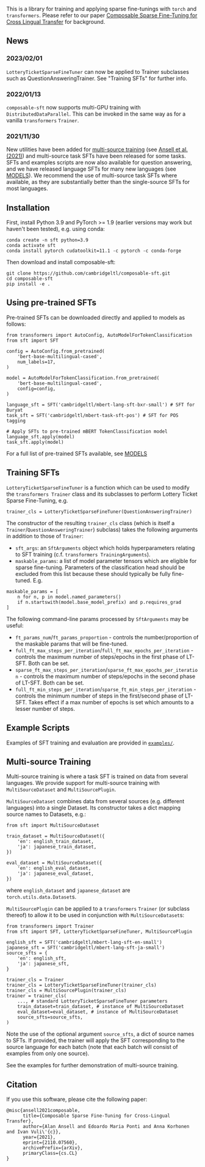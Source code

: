 This is a library for training and applying sparse fine-tunings with `torch` and `transformers`. Please refer to our paper [Composable Sparse Fine-Tuning for Cross Lingual Transfer](https://arxiv.org/abs/2110.07560) for background.


## News

### 2023/02/01
`LotteryTicketSparseFineTuner` can now be applied to Trainer subclasses such as QuestionAnsweringTrainer. See "Training SFTs" for further info.

### 2022/01/13
`composable-sft` now supports multi-GPU training with `DistributedDataParallel`. This can be invoked in the same way as for a vanilla `transformers` `Trainer`.

### 2021/11/30
New utilities have been added for [multi-source training](#multi-source-training) (see [Ansell et al. (2021)](https://aclanthology.org/2021.findings-emnlp.410/)) and multi-source task SFTs have been released for some tasks. SFTs and examples scripts are now also available for question answering, and we have released language SFTs for many new languages (see [MODELS](MODELS.md)). We recommend the use of multi-source task SFTs where available, as they are substantially better than the single-source SFTs for most languages.


## Installation

First, install Python 3.9 and PyTorch >= 1.9 (earlier versions may work but haven't been tested), e.g. using conda:
```
conda create -n sft python=3.9
conda activate sft
conda install pytorch cudatoolkit=11.1 -c pytorch -c conda-forge
```

Then download and install composable-sft:
```
git clone https://github.com/cambridgeltl/composable-sft.git
cd composable-sft
pip install -e .
```


## Using pre-trained SFTs

Pre-trained SFTs can be downloaded directly and applied to models as follows:
```
from transformers import AutoConfig, AutoModelForTokenClassification
from sft import SFT

config = AutoConfig.from_pretrained(
    'bert-base-multilingual-cased',
    num_labels=17,
)

model = AutoModelForTokenClassification.from_pretrained(
    'bert-base-multilingual-cased',
    config=config,
)

language_sft = SFT('cambridgeltl/mbert-lang-sft-bxr-small') # SFT for Buryat
task_sft = SFT('cambridgeltl/mbert-task-sft-pos') # SFT for POS tagging

# Apply SFTs to pre-trained mBERT TokenClassification model
language_sft.apply(model)
task_sft.apply(model)
```

For a full list of pre-trained SFTs available, see [MODELS](MODELS.md)


## Training SFTs

`LotteryTicketSparseFineTuner` is a function which can be used to modify the `transformers Trainer` class and its subclasses to perform Lottery Ticket Sparse Fine-Tuning, e.g.
```
trainer_cls = LotteryTicketSparseFineTuner(QuestionAnsweringTrainer)
```
The constructor of the resulting `trainer_cls` class (which is itself a `Trainer`/`QuestionAnsweringTrainer`) subclass) takes the following arguments in addition to those of `Trainer`:
* `sft_args`: an `SftArguments` object which holds hyperparameters relating to SFT training (c.f. `transformers TrainingArguments`).
* `maskable_params`: a list of model parameter tensors which are eligible for sparse fine-tuning. Parameters of the classification head should be excluded from this list because these should typically be fully fine-tuned. E.g.
```
maskable_params = [
    n for n, p in model.named_parameters()
    if n.startswith(model.base_model_prefix) and p.requires_grad
]
```

The following command-line params processed by `SftArguments` may be useful:
* `ft_params_num`/`ft_params_proportion` - controls the number/proportion of the maskable params that will be fine-tuned.
* `full_ft_max_steps_per_iteration`/`full_ft_max_epochs_per_iteration` - controls the maximum number of steps/epochs in the first phase of LT-SFT. Both can be set.
* `sparse_ft_max_steps_per_iteration`/`sparse_ft_max_epochs_per_iteration` - controls the maximum number of steps/epochs in the second phase of LT-SFT. Both can be set.
* `full_ft_min_steps_per_iteration`/`sparse_ft_min_steps_per_iteration` - controls the minimum number of steps in the first/second phase of LT-SFT. Takes effect if a max number of epochs is set which amounts to a lesser number of steps.


## Example Scripts
Examples of SFT training and evaluation are provided in [`examples/`](examples).


## Multi-source Training
Multi-source training is where a task SFT is trained on data from several languages. We provide support for multi-source training with `MultiSourceDataset` and `MultiSourcePlugin`.

`MultiSourceDataset` combines data from several sources (e.g. different languages) into a single Dataset. Its constructor takes a dict mapping source names to Datasets, e.g.:
```
from sft import MultiSourceDataset

train_dataset = MultiSourceDataset({
    'en': english_train_dataset,
    'ja': japanese_train_dataset,
})

eval_dataset = MultiSourceDataset({
    'en': english_eval_dataset,
    'ja': japanese_eval_dataset,
})
```
where `english_dataset` and `japanese_dataset` are `torch.utils.data.Dataset`s.

`MultiSourcePlugin` can be applied to a `transformers` `Trainer` (or subclass thereof) to allow it to be used in conjunction with `MultiSourceDataset`s:
```
from transformers import Trainer
from sft import SFT, LotteryTicketSparseFineTuner, MultiSourcePlugin

english_sft = SFT('cambridgeltl/mbert-lang-sft-en-small')
japanese_sft = SFT('cambridgeltl/mbert-lang-sft-ja-small')
source_sfts = {
    'en': english_sft,
    'ja': japanese_sft,
}

trainer_cls = Trainer
trainer_cls = LotteryTicketSparseFineTuner(trainer_cls)
trainer_cls = MultiSourcePlugin(trainer_cls)
trainer = trainer_cls(
    ..., # standard LotteryTicketSparseFineTuner parameters
    train_dataset=train_dataset, # instance of MultiSourceDataset
    eval_dataset=eval_dataset, # instance of MultiSourceDataset
    source_sfts=source_sfts,
)
```
Note the use of the optional argument `source_sfts`, a dict of source names to SFTs. If provided, the trainer will apply the SFT corresponding to the source language for each batch (note that each batch will consist of examples from only one source).

See the examples for further demonstration of multi-source training.


## Citation
If you use this software, please cite the following paper:
```
@misc{ansell2021composable,
      title={Composable Sparse Fine-Tuning for Cross-Lingual Transfer},
      author={Alan Ansell and Edoardo Maria Ponti and Anna Korhonen and Ivan Vuli\'{c}},
      year={2021},
      eprint={2110.07560},
      archivePrefix={arXiv},
      primaryClass={cs.CL}
}
```

